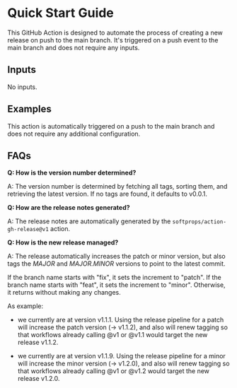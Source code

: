 # Quick Start Guide

This GitHub Action is designed to automate the process of creating a new release on push to the main branch. It's triggered on a push event to the main branch and does not require any inputs.

## Inputs

No inputs.

## Examples

This action is automatically triggered on a push to the main branch and does not require any additional configuration.

## FAQs

**Q: How is the version number determined?**

A: The version number is determined by fetching all tags, sorting them, and retrieving the latest version. If no tags are found, it defaults to v0.0.1.

**Q: How are the release notes generated?**

A: The release notes are automatically generated by the `softprops/action-gh-release@v1` action.

**Q: How is the new release managed?**

A: The release automatically increases the patch or minor version, but also tags the *MAJOR* and *MAJOR.MINOR* versions to point to the latest commit.

If the branch name starts with "fix", it sets the increment to "patch". If the branch name starts with "feat", it sets the increment to "minor". Otherwise, it returns without making any changes.

As example:
- we currently are at version v1.1.1. Using the release pipeline for a patch will increase the patch version (-> v1.1.2), and also will renew tagging so that workflows already calling @v1 or @v1.1 would target the new release v1.1.2.

- we currently are at version v1.1.9. Using the release pipeline for a minor will increase the minor version (-> v1.2.0), and also will renew tagging so that workflows already calling @v1 or @v1.2 would target the new release v1.2.0.
